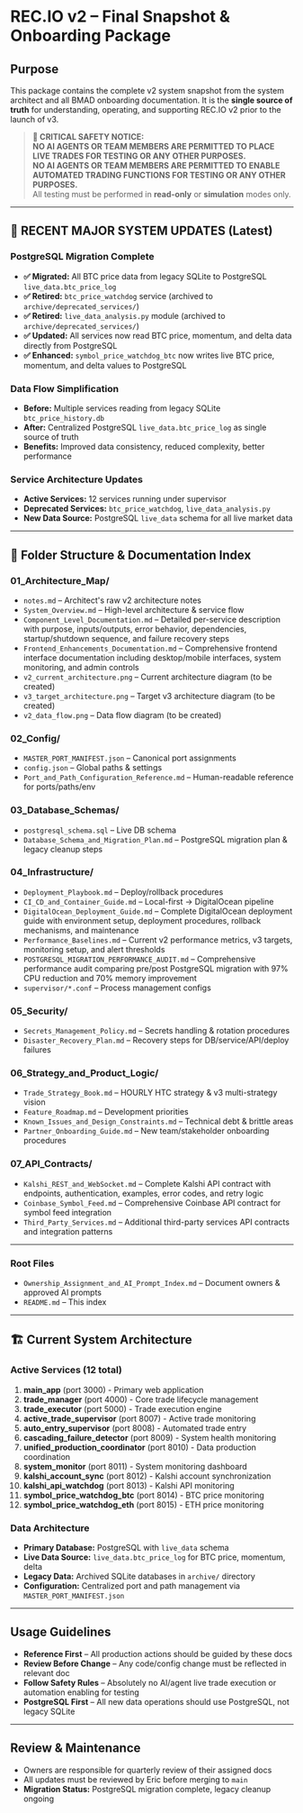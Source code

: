 # REC.IO v2 – Final Snapshot & Onboarding Package

## Purpose
This package contains the complete v2 system snapshot from the system architect and all BMAD onboarding documentation. It is the **single source of truth** for understanding, operating, and supporting REC.IO v2 prior to the launch of v3.

> **🚨 CRITICAL SAFETY NOTICE:**  
> **NO AI AGENTS OR TEAM MEMBERS ARE PERMITTED TO PLACE LIVE TRADES FOR TESTING OR ANY OTHER PURPOSES.**  
> **NO AI AGENTS OR TEAM MEMBERS ARE PERMITTED TO ENABLE AUTOMATED TRADING FUNCTIONS FOR TESTING OR ANY OTHER PURPOSES.**  
> All testing must be performed in **read-only** or **simulation** modes only.

---

## 🔄 **RECENT MAJOR SYSTEM UPDATES (Latest)**

### **PostgreSQL Migration Complete**
- **✅ Migrated:** All BTC price data from legacy SQLite to PostgreSQL `live_data.btc_price_log`
- **✅ Retired:** `btc_price_watchdog` service (archived to `archive/deprecated_services/`)
- **✅ Retired:** `live_data_analysis.py` module (archived to `archive/deprecated_services/`)
- **✅ Updated:** All services now read BTC price, momentum, and delta data directly from PostgreSQL
- **✅ Enhanced:** `symbol_price_watchdog_btc` now writes live BTC price, momentum, and delta values to PostgreSQL

### **Data Flow Simplification**
- **Before:** Multiple services reading from legacy SQLite `btc_price_history.db`
- **After:** Centralized PostgreSQL `live_data.btc_price_log` as single source of truth
- **Benefits:** Improved data consistency, reduced complexity, better performance

### **Service Architecture Updates**
- **Active Services:** 12 services running under supervisor
- **Deprecated Services:** `btc_price_watchdog`, `live_data_analysis.py`
- **New Data Source:** PostgreSQL `live_data` schema for all live market data

---

## 📂 Folder Structure & Documentation Index

### 01_Architecture_Map/
- `notes.md` – Architect's raw v2 architecture notes
- `System_Overview.md` – High-level architecture & service flow
- `Component_Level_Documentation.md` – Detailed per-service description with purpose, inputs/outputs, error behavior, dependencies, startup/shutdown sequence, and failure recovery steps
- `Frontend_Enhancements_Documentation.md` – Comprehensive frontend interface documentation including desktop/mobile interfaces, system monitoring, and admin controls
- `v2_current_architecture.png` – Current architecture diagram (to be created)
- `v3_target_architecture.png` – Target v3 architecture diagram (to be created)
- `v2_data_flow.png` – Data flow diagram (to be created)

### 02_Config/
- `MASTER_PORT_MANIFEST.json` – Canonical port assignments
- `config.json` – Global paths & settings
- `Port_and_Path_Configuration_Reference.md` – Human-readable reference for ports/paths/env

### 03_Database_Schemas/
- `postgresql_schema.sql` – Live DB schema
- `Database_Schema_and_Migration_Plan.md` – PostgreSQL migration plan & legacy cleanup steps

### 04_Infrastructure/
- `Deployment_Playbook.md` – Deploy/rollback procedures
- `CI_CD_and_Container_Guide.md` – Local-first → DigitalOcean pipeline
- `DigitalOcean_Deployment_Guide.md` – Complete DigitalOcean deployment guide with environment setup, deployment procedures, rollback mechanisms, and maintenance
- `Performance_Baselines.md` – Current v2 performance metrics, v3 targets, monitoring setup, and alert thresholds
- `POSTGRESQL_MIGRATION_PERFORMANCE_AUDIT.md` – Comprehensive performance audit comparing pre/post PostgreSQL migration with 97% CPU reduction and 70% memory improvement
- `supervisor/*.conf` – Process management configs

### 05_Security/
- `Secrets_Management_Policy.md` – Secrets handling & rotation procedures
- `Disaster_Recovery_Plan.md` – Recovery steps for DB/service/API/deploy failures

### 06_Strategy_and_Product_Logic/
- `Trade_Strategy_Book.md` – HOURLY HTC strategy & v3 multi-strategy vision
- `Feature_Roadmap.md` – Development priorities
- `Known_Issues_and_Design_Constraints.md` – Technical debt & brittle areas
- `Partner_Onboarding_Guide.md` – New team/stakeholder onboarding procedures

### 07_API_Contracts/
- `Kalshi_REST_and_WebSocket.md` – Complete Kalshi API contract with endpoints, authentication, examples, error codes, and retry logic
- `Coinbase_Symbol_Feed.md` – Comprehensive Coinbase API contract for symbol feed integration
- `Third_Party_Services.md` – Additional third-party services API contracts and integration patterns

---

### Root Files
- `Ownership_Assignment_and_AI_Prompt_Index.md` – Document owners & approved AI prompts
- `README.md` – This index

---

## 🏗️ **Current System Architecture**

### **Active Services (12 total)**
1. **main_app** (port 3000) - Primary web application
2. **trade_manager** (port 4000) - Core trade lifecycle management
3. **trade_executor** (port 5000) - Trade execution engine
4. **active_trade_supervisor** (port 8007) - Active trade monitoring
5. **auto_entry_supervisor** (port 8008) - Automated trade entry
6. **cascading_failure_detector** (port 8009) - System health monitoring
7. **unified_production_coordinator** (port 8010) - Data production coordination
8. **system_monitor** (port 8011) - System monitoring dashboard
9. **kalshi_account_sync** (port 8012) - Kalshi account synchronization
10. **kalshi_api_watchdog** (port 8013) - Kalshi API monitoring
11. **symbol_price_watchdog_btc** (port 8014) - BTC price monitoring
12. **symbol_price_watchdog_eth** (port 8015) - ETH price monitoring

### **Data Architecture**
- **Primary Database:** PostgreSQL with `live_data` schema
- **Live Data Source:** `live_data.btc_price_log` for BTC price, momentum, delta
- **Legacy Data:** Archived SQLite databases in `archive/` directory
- **Configuration:** Centralized port and path management via `MASTER_PORT_MANIFEST.json`

---

## Usage Guidelines
- **Reference First** – All production actions should be guided by these docs
- **Review Before Change** – Any code/config change must be reflected in relevant doc
- **Follow Safety Rules** – Absolutely no AI/agent live trade execution or automation enabling for testing
- **PostgreSQL First** – All new data operations should use PostgreSQL, not legacy SQLite

---

## Review & Maintenance
- Owners are responsible for quarterly review of their assigned docs
- All updates must be reviewed by Eric before merging to `main`
- **Migration Status:** PostgreSQL migration complete, legacy cleanup ongoing
